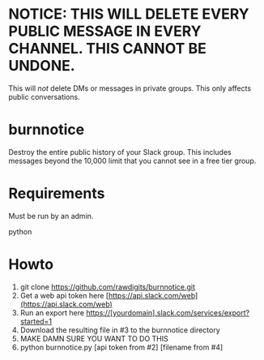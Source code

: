# NOTICE: THIS WILL DELETE EVERY PUBLIC MESSAGE IN EVERY CHANNEL. THIS CANNOT BE UNDONE.

This will *not* delete DMs or messages in private groups. This only affects public conversations.

# burnnotice
Destroy the entire public history of your Slack group. This includes messages beyond the 10,000 limit that you cannot see in a free tier group.

# Requirements

Must be run by an admin.

python

# Howto

1. git clone https://github.com/rawdigits/burnnotice.git
2. Get a web api token here [https://api.slack.com/web](https://api.slack.com/web)
3. Run an export here [https://[yourdomain].slack.com/services/export?started=1](https://creednation.slack.com/services/export?started=1)
4. Download the resulting file in #3 to the burnnotice directory
5. MAKE DAMN SURE YOU WANT TO DO THIS
6. python burnnotice.py [api token from #2] [filename from #4]
